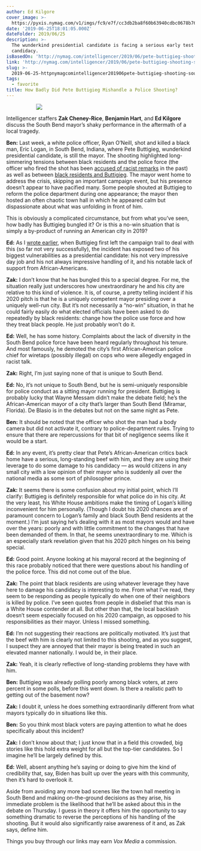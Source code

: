 ```yaml
---
author: Ed Kilgore
cover_image: >-
  https://pyxis.nymag.com/v1/imgs/fc9/e7f/cc3db2ba8f60b63940cdbc0678b76efb50-24-pete-buttigieg.1x.rsocial.w1200.jpg
date: '2019-06-25T18:01:05.000Z'
dateFolder: 2019/06/25
description: >-
  The wunderkind presidential candidate is facing a serious early test of his
  candidacy.
isBasedOn: 'http://nymag.com/intelligencer/2019/06/pete-buttigieg-shooting-south-bend.html'
link: 'http://nymag.com/intelligencer/2019/06/pete-buttigieg-shooting-south-bend.html'
slug: >-
  2019-06-25-httpnymagcomintelligencer201906pete-buttigieg-shooting-south-bendhtml
tags:
  - favorite
title: How Badly Did Pete Buttigieg Mishandle a Police Shooting?
---
```

<figure><picture><figure><img data-content-img="" src="https://pyxis.nymag.com/v1/imgs/fc9/e7f/cc3db2ba8f60b63940cdbc0678b76efb50-24-pete-buttigieg.rsquare.w400.jpg"/></figure></picture></figure>
<p>Intelligencer staffers <strong>Zak Cheney-Rice</strong>, <strong>Benjamin Hart</strong>, and <strong>Ed Kilgore</strong> discuss the South Bend mayor’s shaky performance in the aftermath of a local tragedy.</p>
<p><strong>Ben:</strong> Last week, a white police officer, Ryan O’Neill, shot and killed a black man, Eric Logan, in South Bend, Indiana, where Pete Buttigieg, wunderkind presidential candidate, is still the mayor. The shooting highlighted long-simmering tensions between black residents and the police force (the officer who fired the shot has been <a href="https://www.huffpost.com/entry/south-bend-officer-shooting-racism-allegations_n_5d09163fe4b0f7b74427a997">accused of racist remarks</a> in the past) as well as between <a href="https://www.southbendtribune.com/news/politics/buttigieg-record-with-black-south-bend-residents-under-spotlight-he/article_802c5c8b-80e0-507e-aa6c-684c46db9b87.html">black residents and Buttigieg</a>. The mayor went home to address the crisis, skipping an important campaign event, but his presence doesn’t appear to have pacified many. Some people shouted at Buttigieg to reform the police department during one appearance; the mayor then hosted an often chaotic town hall in which he appeared calm but dispassionate about what was unfolding in front of him.</p>
<p>This is obviously a complicated circumstance, but from what you’ve seen, how badly has Buttigieg bungled it? Or is this a no-win situation that is simply a by-product of running an American city in 2019?</p>
<p><strong>Ed:</strong> As I <a href="https://nymag.com/intelligencer/2019/06/buttigieg-has-a-police-shooting-problem.html">wrote earlier</a>, when Buttigieg first left the campaign trail to deal with this (so far not very successfully), the incident has exposed two of his biggest vulnerabilities as a presidential candidate: his not very impressive day job and his not always impressive handling of it, and his notable lack of support from African-Americans.</p>
<p><strong>Zak:</strong> I don’t know that he has bungled this to a special degree. For me, the situation really just underscores how unextraordinary he and his city are relative to this kind of violence. It is, of course, a pretty telling incident if his 2020 pitch is that he is a uniquely competent mayor presiding over a uniquely well-run city. But it’s not necessarily a “no-win” situation, in that he could fairly easily do what elected officials have been asked to do repeatedly by black residents: change how the police use force and how they treat black people. He just probably won’t do it.</p>
<p><strong>Ed:</strong> Well, he has some history. Complaints about the lack of diversity in the South Bend police force have been heard regularly throughout his tenure. And most famously, he demoted the city’s first African-American police chief for wiretaps (possibly illegal) on cops who were allegedly engaged in racist talk.</p>
<p><strong>Zak:</strong> Right, I’m just saying none of that is unique to South Bend.</p>
<p><strong>Ed:</strong> No, it’s not unique to South Bend, but he is semi-uniquely responsible for police conduct as a sitting mayor running for president. Buttigieg is probably lucky that Wayne Messam didn’t make the debate field; he’s the African-American mayor of a city that’s larger than South Bend (Miramar, Florida). De Blasio is in the debates but not on the same night as Pete.</p>
<p><strong>Ben:</strong> It should be noted that the officer who shot the man had a body camera but did not activate it, contrary to police-department rules. Trying to ensure that there are repercussions for that bit of negligence seems like it would be a start.</p>
<p><strong>Ed:</strong> In any event, it’s pretty clear that Pete’s African-American critics back home have a serious, long-standing beef with him, and they are using their leverage to do some damage to his candidacy — as would citizens in any small city with a low opinion of their mayor who is suddenly all over the national media as some sort of philosopher prince.</p>
<p><strong>Zak:</strong> It seems there is some confusion about my initial point, which I’ll clarify: Buttigieg is definitely responsible for what police do in his city. At the very least, his White House ambitions make the timing of Logan’s killing inconvenient for him personally. (Though I doubt his 2020 chances are of paramount concern to Logan’s family and black South Bend residents at the moment.) I’m just saying he’s dealing with it as most mayors would and have over the years: poorly and with little commitment to the changes that have been demanded of them. In that, he seems unextraordinary to me. Which is an especially stark revelation given that his 2020 pitch hinges on his being special.</p>
<p><strong>Ed:</strong> Good point. Anyone looking at his mayoral record at the beginning of this race probably noticed that there were questions about his handling of the police force. This did not come out of the blue.</p>
<p><strong>Zak:</strong> The point that black residents are using whatever leverage they have here to damage his candidacy is interesting to me. From what I’ve read, they seem to be responding as people typically do when one of their neighbors is killed by police. I’ve seen quotes from people in disbelief that this man is a White House contender at all. But other than that, the local backlash doesn’t seem especially focused on his 2020 campaign, as opposed to his responsibilities as their mayor. Unless I missed something.</p>
<p><strong>Ed:</strong> I’m not suggesting their reactions are politically motivated. It’s just that the beef with him is clearly not limited to this shooting, and as you suggest, I suspect they are annoyed that their mayor is being treated in such an elevated manner nationally. I would be, in their place.</p>
<p><strong>Zak:</strong> Yeah, it is clearly reflective of long-standing problems they have with him.</p>
<p><strong>Ben:</strong> Buttigieg was already polling poorly among black voters, at zero percent in some polls, before this went down. Is there a realistic path to getting out of the basement now?</p>
<p><strong>Zak:</strong> I doubt it, unless he does something extraordinarily different from what mayors typically do in situations like this.</p>
<p><strong>Ben:</strong> So you think most black voters are paying attention to what he does specifically about this incident?</p>
<p><strong>Zak:</strong> I don’t know about that; I just know that in a field this crowded, big stories like this hold extra weight for all but the top-tier candidates. So I imagine he’ll be largely defined by this.</p>
<p><strong>Ed:</strong> Well, absent anything he’s saying or doing to give him the kind of credibility that, say, Biden has built up over the years with this community, then it’s hard to overlook it.</p>
<p>Aside from avoiding any more bad scenes like the town hall meeting in South Bend and making on-the-ground decisions as they arise, his immediate problem is the likelihood that he’ll be asked about this in the debate on Thursday. I guess in theory it offers him the opportunity to say something dramatic to reverse the perceptions of his handling of the shooting. But it would also significantly raise awareness of it and, as Zak says, define him.</p>
<p>Things you buy through our links may earn <i>Vox Media</i> a commission.</p>
